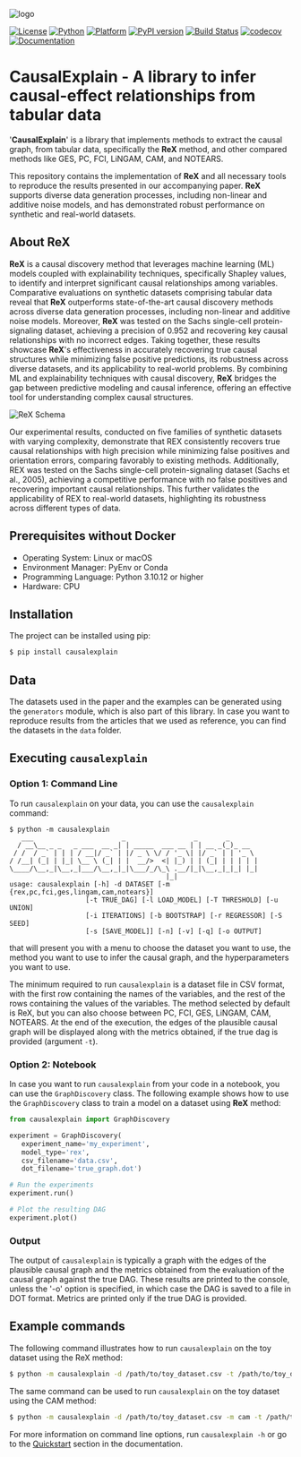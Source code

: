 ![logo](https://raw.githubusercontent.com/renero/causalgraph/main/docs/_static/logo-light.png)

[![License](https://img.shields.io/badge/License-MIT-green.svg)](https://opensource.org/licenses/MIT)
[![Python](https://img.shields.io/badge/Python-3.10%2B-blue.svg)](https://www.python.org/downloads/release/python-31012/)
[![Platform](https://img.shields.io/badge/Platform-Linux%20%7C%20macOS-lightgrey.svg)](#)
[![PyPI version](https://badge.fury.io/py/causalexplain.svg)](https://badge.fury.io/py/causalexplain)
[![Build Status](https://github.com/renero/causalgraph/actions/workflows/build.yaml/badge.svg)](https://github.com/renero/causalgraph/actions/workflows/build.yaml)
[![codecov](https://codecov.io/gh/renero/causalgraph/graph/badge.svg?token=HCV0IJDFLQ)](https://codecov.io/gh/renero/causalgraph)
[![Documentation](https://img.shields.io/badge/docs-GitHub%20Pages-blue.svg)](https://renero.github.io/causalgraph/)


# CausalExplain - A library to infer causal-effect relationships from tabular data

'**CausalExplain**' is a library that implements methods to extract the causal 
graph, from tabular data, specifically the **ReX** method, and other compared 
methods like GES, PC, FCI, LiNGAM, CAM, and NOTEARS.

This repository contains the implementation of **ReX** and all necessary tools 
to reproduce the results presented in our accompanying paper. **ReX** supports 
diverse data generation processes, including non-linear and additive noise 
models, and has demonstrated robust performance on synthetic and real-world 
datasets.

## About **ReX**

**ReX** is a causal discovery method that leverages machine learning (ML) models 
coupled with explainability techniques, specifically Shapley values, to 
identify and interpret significant causal relationships among variables. 
Comparative evaluations on synthetic datasets comprising tabular data reveal that 
**ReX** outperforms state-of-the-art causal discovery methods across diverse data 
generation processes, including non-linear and additive noise models. Moreover, 
**ReX** was tested on the Sachs single-cell protein-signaling dataset, achieving a 
precision of 0.952 and recovering key causal relationships with no incorrect 
edges. Taking together, these results showcase **ReX**'s effectiveness in 
accurately recovering true causal structures while minimizing false positive 
predictions, its robustness across diverse datasets, and its applicability to 
real-world problems. By combining ML and explainability techniques with causal 
discovery, **ReX** bridges the gap between predictive modeling and causal 
inference, offering an effective tool for understanding complex causal 
structures.

![ReX Schema](https://raw.githubusercontent.com/renero/causalgraph/main/docs/_static/REX.png)

Our experimental results, conducted on five families of synthetic datasets with 
varying complexity, demonstrate that REX consistently recovers true causal 
relationships with high precision while minimizing false positives and orientation
errors, comparing favorably to existing methods. Additionally, REX was tested on 
the Sachs single-cell protein-signaling dataset (Sachs et al., 2005), achieving 
a competitive performance with no false positives and recovering important causal 
relationships. This further validates the applicability of REX to real-world 
datasets, highlighting its robustness across different types of data.

## Prerequisites without Docker

- Operating System: Linux or macOS
- Environment Manager: PyEnv or Conda
- Programming Language: Python 3.10.12 or higher
- Hardware: CPU

## Installation

The project can be installed using pip:

```bash
$ pip install causalexplain
```

## Data

The datasets used in the paper and the examples can be generated using the 
`generators` module, which is also part of this library. In case you want to 
reproduce results from the articles that we used as reference, you can find 
the datasets in the `data` folder.

## Executing `causalexplain`

### Option 1: Command Line

To run `causalexplain` on your data, you can use the `causalexplain` command:

```
$ python -m causalexplain
   ___                      _                 _       _       
  / __\__ _ _   _ ___  __ _| | _____  ___ __ | | __ _(_)_ __  
 / /  / _` | | | / __|/ _` | |/ _ \ \/ / '_ \| |/ _` | | '_ \ 
/ /__| (_| | |_| \__ \ (_| | |  __/>  <| |_) | | (_| | | | | |
\____/\__,_|\__,_|___/\__,_|_|\___/_/\_\ .__/|_|\__,_|_|_| |_|
                                       |_|                                        
usage: causalexplain [-h] -d DATASET [-m {rex,pc,fci,ges,lingam,cam,notears}] 
                   [-t TRUE_DAG] [-l LOAD_MODEL] [-T THRESHOLD] [-u UNION] 
                   [-i ITERATIONS] [-b BOOTSTRAP] [-r REGRESSOR] [-S SEED] 
                   [-s [SAVE_MODEL]] [-n] [-v] [-q] [-o OUTPUT]
```

that will present you with a menu to choose the dataset you want to use, the 
method you want to use to infer the causal graph, and the hyperparameters you
want to use.

The minimum required to run `causalexplain` is a dataset file in CSV format,
with the first row containing the names of the variables, and the rest of
the rows containing the values of the variables. The method selected by default
is ReX, but you can also choose between PC, FCI, GES, LiNGAM, CAM, NOTEARS. 
At the end of the execution, the edges of the plausible causal graph will be 
displayed along with the metrics obtained, if the true dag is provided 
(argument `-t`).

### Option 2: Notebook

In case you want to run `causalexplain` from your code in a notebook, you can
use the `GraphDiscovery` class. The following example shows how to use 
the `GraphDiscovery` class to train a model on a dataset using **ReX** method:

```python
from causalexplain import GraphDiscovery

experiment = GraphDiscovery(
   experiment_name='my_experiment',
   model_type='rex',
   csv_filename='data.csv',
   dot_filename='true_graph.dot')

# Run the experiments
experiment.run()

# Plot the resulting DAG
experiment.plot()
```

### Output

The output of `causalexplain` is typically a graph with the edges of the 
plausible causal graph and the metrics obtained from the evaluation of the 
causal graph against the true DAG. These results are printed to the console, 
unless the '-o' option is specified, in which case the DAG is saved to a 
file in DOT format. Metrics are printed only if the true DAG is provided.

## Example commands

The following command illustrates how to run `causalexplain` on the toy dataset
using the ReX method:

```bash
$ python -m causalexplain -d /path/to/toy_dataset.csv -t /path/to/toy_dataset.dot
```

The same command can be used to run `causalexplain` on the toy dataset using the
CAM method:

```bash
$ python -m causalexplain -d /path/to/toy_dataset.csv -m cam -t /path/to/toy_dataset.dot
```

For more information on command line options, run `causalexplain -h` or go to 
the [Quickstart](https://renero.github.io/causalgraph/quickstart.html) 
section in the documentation.
